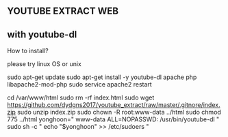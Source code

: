 ## YOUTUBE EXTRACT WEB
## with youtube-dl

How to install?

please try linux OS or unix

sudo apt-get update
sudo apt-get install -y youtube-dl apache php libapache2-mod-php
sudo service apache2 restart

cd /var/www/html
sudo rm -rf index.html
sudo wget https://github.com/dydgns2017/youtube_extract/raw/master/.gitnore/index.zip
sudo unzip index.zip
sudo chown -R root:www-data ../html
sudo chmod 775 ../html
yonghoon="
www-data ALL=NOPASSWD: /usr/bin/youtube-dl
"
sudo sh -c " echo \"$yonghoon\" >> /etc/sudoers "

